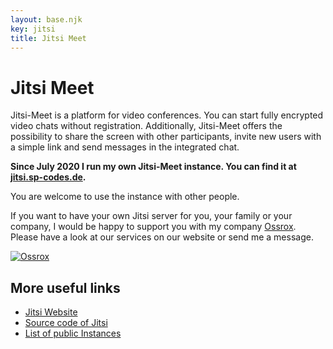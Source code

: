```yaml
---
layout: base.njk
key: jitsi
title: Jitsi Meet
---
```

# <i class="i-users"></i> Jitsi Meet

Jitsi-Meet is a platform for video conferences. You can start fully encrypted video chats without registration. Additionally, Jitsi-Meet offers the possibility to share the screen with other participants, invite new users with a simple link and send messages in the integrated chat.

__Since July 2020 I run my own Jitsi-Meet instance. You can find it at [jitsi.sp-codes.de](https://jitsi.sp-codes.de/).__

You are welcome to use the instance with other people.

If you want to have your own Jitsi server for you, your family or your company, I would be happy to support you with my company <a href="https://ossrox.org" target="_blank">Ossrox</a>. Please have a look at our services on our website or send me a message.

<div class="text-center mb-3">
    <a href="https://ossrox.org/category/jitsi" target="_blank">
        <img class="ossrox" src="/img/ossrox.svg" alt="Ossrox">
    </a>
</div>

## More useful links

* [Jitsi Website](https://jitsi.org/)
* [Source code of Jitsi](https://github.com/jitsi/jitsi-meet)
* [List of public Instances](https://github.com/jitsi/jitsi-meet/wiki/Jitsi-Meet-Instances)
